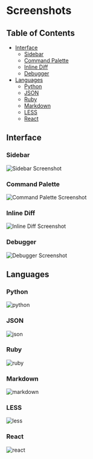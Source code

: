 Screenshots
===========


Table of Contents
-----------------

* [Interface](#interface)
	* [Sidebar](#sidebar)
	* [Command Palette](#command-palette)
	* [Inline Diff](#inline-diff)
	* [Debugger](#debugger)
* [Languages](#languages)
	* [Python](#python)
	* [JSON](#json)
	* [Ruby](#ruby)
	* [Markdown](#markdown)
	* [LESS](#less)
	* [React](#react)


Interface
---------

### Sidebar

![Sidebar Screenshot](../screenshots/interface/sidebar.png)

### Command Palette

![Command Palette Screenshot](../screenshots/interface/command-palette.png)


### Inline Diff

![Inline Diff Screenshot](../screenshots/interface/inline-diff.png)

### Debugger

![Debugger Screenshot](../screenshots/interface/debugger.png)

Languages
---------

### Python

![python](../screenshots/code/python.png)

### JSON

![json](../screenshots/code/json.png)

### Ruby

![ruby](../screenshots/code/ruby.png)

### Markdown

![markdown](../screenshots/code/markdown.png)

### LESS

![less](../screenshots/code/less.png)

### React

![react](../screenshots/code/react.png)
